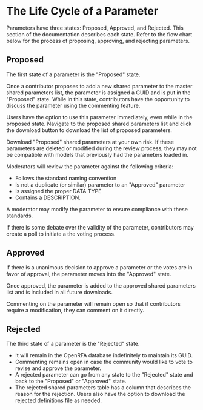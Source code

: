 <!--- This text is published to http://openrfa.org/documentation/life-cycle-parameter -->

# The Life Cycle of a Parameter

Parameters have three states: Proposed, Approved, and Rejected. This section of the documentation describes each state. Refer to the flow chart below for the process of proposing, approving, and rejecting parameters.

## Proposed

The first state of a parameter is the "Proposed" state.

Once a contributor proposes to add a new shared parameter to the master shared parameters list, the parameter is assigned a GUID and is put in the "Proposed" state. While in this state, contributors have the opportunity to discuss the parameter using the commenting feature.

Users have the option to use this parameter immediately, even while in the proposed state. Navigate to the proposed shared parameters list and click the download button to download the list of proposed parameters.

Download "Proposed" shared parameters at your own risk. If these parameters are deleted or modified during the review process, they may not be compatible with models that previously had the parameters loaded in.

Moderators will review the parameter against the following criteria:

- Follows the standard naming convention
- Is not a duplicate (or similar) parameter to an "Approved" parameter
- Is assigned the proper DATA TYPE
- Contains a DESCRIPTION.

A moderator may modify the parameter to ensure compliance with these standards.

If there is some debate over the validity of the parameter, contributors may create a poll to initiate a the voting process.

## Approved

If there is a unanimous decision to approve a parameter or the votes are in favor of approval, the parameter moves into the "Approved" state.

Once approved, the parameter is added to the approved shared parameters list and is included in all future downloads.

Commenting on the parameter will remain open so that if contributors require a modification, they can comment on it directly.

## Rejected

The third state of a parameter is the "Rejected" state.

- It will remain in the OpenRFA database indefinitely to maintain its GUID.
- Commenting remains open in case the community would like to vote to revise and approve the parameter.
- A rejected parameter can go from any state to the "Rejected" state and back to the "Proposed" or "Approved" state.
- The rejected shared parameters table has a column that describes the reason for the rejection. Users also have the option to download the rejected definitions file as needed.
